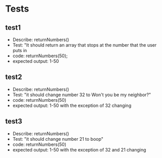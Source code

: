 # Tests 
## test1
 * Describe: returnNumbers()
 * Test: "It should return an array that stops at the number that the user puts in
 * code: returnNumbers(50);
 * expected output: 1-50

## test2
* Describe: returnNumbers()
* Test: "it should change number 32 to Won't you be my neighbor?"
* code: returnNumbers(50)
* expected output: 1-50 with the exception of 32 changing

## test3
* Describe: returnNumbers()
* Test: "it should change number 21 to boop"
* code: returnNumbers(50)
* expected output: 1-50 with the exception of 32 and 21 changing

